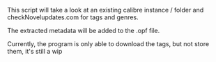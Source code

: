 This script will take a look at an existing calibre instance / folder and checkNovelupdates.com for tags and genres.

The extracted metadata will be added to the .opf file.

Currently, the program is only able to download the tags, but not store them, it's still a wip
